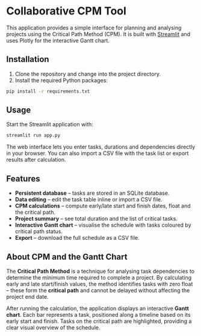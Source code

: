 # Collaborative CPM Tool

This application provides a simple interface for planning and analysing projects using the Critical Path Method (CPM). It is built with [Streamlit](https://streamlit.io/) and uses Plotly for the interactive Gantt chart.

## Installation

1. Clone the repository and change into the project directory.
2. Install the required Python packages:

```bash
pip install -r requirements.txt
```

## Usage

Start the Streamlit application with:

```bash
streamlit run app.py
```

The web interface lets you enter tasks, durations and dependencies directly in your browser. You can also import a CSV file with the task list or export results after calculation.

## Features

- **Persistent database** – tasks are stored in an SQLite database.
- **Data editing** – edit the task table inline or import a CSV file.
- **CPM calculations** – compute early/late start and finish dates, float and the critical path.
- **Project summary** – see total duration and the list of critical tasks.
- **Interactive Gantt chart** – visualise the schedule with tasks coloured by critical path status.
- **Export** – download the full schedule as a CSV file.

## About CPM and the Gantt Chart

The **Critical Path Method** is a technique for analysing task dependencies to determine the minimum time required to complete a project. By calculating early and late start/finish values, the method identifies tasks with zero float – these form the **critical path** and cannot be delayed without affecting the project end date.

After running the calculation, the application displays an interactive **Gantt chart**. Each bar represents a task, positioned along a timeline based on its early start and finish. Tasks on the critical path are highlighted, providing a clear visual overview of the schedule.

